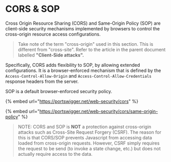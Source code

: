 # CORS & SOP

Cross Origin Resource Sharing (CORS) and Same-Origin Policy (SOP) are client-side security mechanisms implemented by browsers to control the cross-origin resource access configurations.  &#x20;

> Take note of the term "cross-origin" used in this section. This is different from "cross-site". Refer to the article in the parent document labelled **"Client-Side attacks".**

Specifically, CORS adds flexibility to SOP, by allowing extended configurations. It is a browser-enforced mechanism that is defined by the `Access-Control-Allow-Origin` and `Access-Control-Allow-Credentials` response headers from the server.

SOP is a default browser-enforced security policy.

{% embed url="https://portswigger.net/web-security/cors" %}

{% embed url="https://portswigger.net/web-security/cors/same-origin-policy" %}

> NOTE: CORS and SOP is **NOT** a protection against cross-origin attacks such as Cross-Site Request Forgery (CSRF). The reason for this is that CORS/SOP prevents Javascript from accessing data loaded from cross-origin requests. However, CSRF simply requires the request to be send (to invoke a state change, etc.) but does not actually require access to the data.



